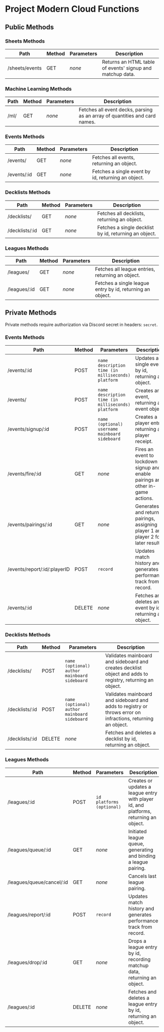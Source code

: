 # Project Modern Cloud Functions

## Public Methods

### Sheets Methods
Path | Method | Parameters | Description
--- | --- | --- | ---
   /sheets/events | GET | *none* | Returns an HTML table of events' signup and matchup data.

### Machine Learning Methods
Path | Method | Parameters | Description
--- | --- | --- | ---
   /ml/ | GET | *none* | Fetches all event decks, parsing as an array of quantities and card names.

### Events Methods

Path | Method | Parameters | Description
--- | --- | --- | ---
   /events/ | GET | *none* | Fetches all events, returning an object.
   /events/:id | GET | *none* | Fetches a single event by id, returning an object.

### Decklists Methods

Path | Method | Parameters | Description
--- | --- | --- | ---
   /decklists/ | GET | *none* | Fetches all decklists, returning an object.
   /decklists/:id | GET | *none* | Fetches a single decklist by id, returning an object.

### Leagues Methods

Path | Method | Parameters | Description
--- | --- | --- | ---
   /leagues/ | GET | *none* | Fetches all league entries, returning an object.
   /leagues/:id | GET | *none* | Fetches a single league entry by id, returning an object.

## Private Methods

Private methods require authorization via Discord secret in headers: `secret`.

### Events Methods

Path | Method | Parameters | Description
--- | --- | --- | ---
   /events/:id | POST | `name` `description` `time (in milliseconds)` `platform` | Updates a single event by id, returning an object.
   /events/ | POST | `name` `description` `time (in milliseconds)` `platform` | Creates an event, returning an event object.
   /events/signup/:id | POST | `name (optional)` `username` `mainboard` `sideboard` | Creates a player entry, returning a player receipt.
   /events/fire/:id | GET | *none* | Fires an event to lockdown signup and enable pairings and other in-game actions.
   /events/pairings/:id | GET | *none* | Generates and returns pairings, assigning player 1 and player 2 for later results.
   /events/report/:id/:playerID | POST | `record` | Updates match history and generates performance track from record.
   /events/:id | DELETE | *none* | Fetches and deletes an event by id, returning an object.

### Decklists Methods

Path | Method | Parameters | Description
--- | --- | --- | ---
   /decklists/ | POST | `name (optional)` `author` `mainboard` `sideboard` | Validates mainboard and sideboard and creates decklist object and adds to registry, returning an object.
   /decklists/:id | POST | `name (optional)` `author` `mainboard` `sideboard` | Validates mainboard and sideboard and adds to registry or throws error on infractions, returning an object.
   /decklists/:id | DELETE | *none* | Fetches and deletes a decklist by id, returning an object.

### Leagues Methods

Path | Method | Parameters | Description
--- | --- | --- | ---
   /leagues/:id | POST | `id` `platforms (optional)` | Creates or updates a league entry with player id, and platforms, returning an object.
   /leagues/queue/:id | GET | *none* | Initiated league queue, generating and binding a league pairing.
   /leagues/queue/cancel/:id | GET | *none* | Cancels last league pairing.
   /leagues/report/:id | POST | `record` | Updates match history and generates performance track from record.
   /leagues/drop/:id | GET | *none* | Drops a league entry by id, recording matchup data, returning an object.
   /leagues/:id | DELETE | *none* | Fetches and deletes a league entry by id, returning an object.
